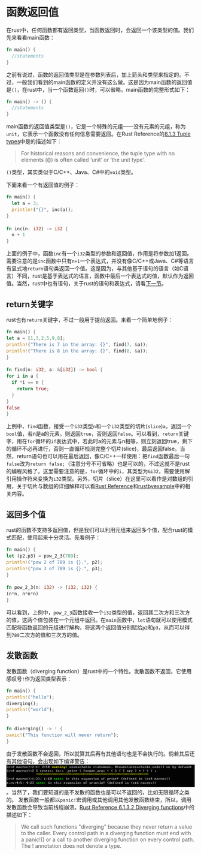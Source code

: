 # 函数返回值
  在rust中，任何函数都有返回类型，当函数返回时，会返回一个该类型的值。我们先来看看main函数：
  
  ```rust
  fn main() {
    //statements
  }
  ```
  
  之前有说过，函数的返回值类型是在参数列表后，加上箭头和类型来指定的。不过，一般我们看到的main函数的定义并没有这么做。这是因为main函数的返回值是`()`，在rust中，当一个函数返回`()`时，可以省略。main函数的完整形式如下：
  
  ```rust
  fn main() -> () {
    //statements
  }
  ```
  
  main函数的返回值类型是`()`，它是一个特殊的元组——没有元素的元组，称为`unit`，它表示一个函数没有任何信息需要返回。在Rust Reference的[8.1.3 Tuple types](https://doc.rust-lang.org/reference.html#tuple-types)中是的描述如下：
  > For historical reasons and convenience, the tuple type with no elements (__()__) is often called ‘unit’ or ‘the unit type’.

  `()`类型，其实类似于C/C++、Java、C#中的`void`类型。

  下面来看一个有返回值的例子：
  
  ```rust
  fn main() {
    let a = 3;
    println!("{}", inc(a));
  }

  fn inc(n: i32) -> i32 {
    n + 1
  }
  ```
  
  上面的例子中，函数`inc`有一个`i32`类型的参数和返回值，作用是将参数加1返回。需要注意的是`inc`函数中只有`n+1`一个表达式，并没有像C/C++或Java、C#等语言有显式地`return`语句类返回一个值。这是因为，与其他基于语句的语言（如C语言）不同，rust是基于表达式的语言，函数中最后一个表达式的值，默认作为返回值。当然，rust中也有语句，关于rust的语句和表达式，请看[下一节](statement_expression.md)。

## return关键字
  rust也有`return`关键字，不过一般用于提前返回。来看一个简单地例子：
  
  ```rust
fn main() {
  let a = [1,3,2,5,9,8];
  println!("There is 7 in the array: {}", find(7, &a));
  println!("There is 8 in the array: {}", find(8, &a));
}

fn find(n: i32, a: &[i32]) -> bool {
  for i in a {
    if *i == n {
      return true;
    }
  }
  false
}
  ```
  
  上例中，`find`函数，接受一个`i32`类型`n`和一个`i32`类型的切片(`slice`)`a`，返回一个`bool`值，若n是a的元素，则返回`true`，否则返回`false`。可以看到，`return`关键字，用在`for`循环的`if`表达式中，若此时a的元素与n相等，则立刻返回true，剩下的循环不必再进行，否则一直循环检测完整个切片(slice)，最后返回false。当然，return语句也可以用在最后返回，像C/C++一样使用：把`find`函数最后一句`false`改为`return false;`（注意分号不可省略）也是可以的，不过这就不是rust的编程风格了。这里需要注意的是，`for`循环中的`i`，其类型为`&i32`，需要使用解引用操作符来变换为`i32`类型。另外，切片（slice）在这里可以看作是对数组的引用，关于切片与数组的详细解释可以看[Rust Reference](https://doc.rust-lang.org/reference.html#array-and-slice-types)和[rustbyexample](http://rustbyexample.com/primitives/array.html)中的相关内容。

## 返回多个值
  rust的函数不支持多返回值，但是我们可以利用元组来返回多个值，配合rust的模式匹配，使用起来十分灵活。先看例子：
  
  ```rust
fn main() {
  let (p2,p3) = pow_2_3(789);
  println!("pow 2 of 789 is {}.", p2);
  println!("pow 3 of 789 is {}.", p3);
}

fn pow_2_3(n: i32) -> (i32, i32) {
  (n*n, n*n*n)
}
  ```
  
  可以看到，上例中，`pow_2_3`函数接收一个`i32`类型的值，返回其二次方和三次方的值，这两个值包装在一个元组中返回。在`main`函数中，`let`语句就可以使用模式匹配将函数返回的元组进行解构，将这两个返回值分别赋给`p2`和`p3`，从而可以得到`789`二次方的值和三次方的值。

## 发散函数
  发散函数（diverging function）是rust中的一个特性。发散函数不返回，它使用感叹号`!`作为返回类型表示：
  
  ```rust
fn main() {
  println!("hello");
  diverging();
  println!("world");
}

fn diverging() -> ! {
  panic!("This function will never return");
}
  ```
  
  由于发散函数不会返回，所以就算其后再有其他语句也是不会执行的。倘若其后还有其他语句，会出现如下编译警告：![error](../images/function-return-value.png)。当然了，我们要知道的是不发散的函数也是可以不返回的，比如无限循环之类的。
  发散函数一般都以`panic!`宏调用或其他调用其他发散函数结束，所以，调用发散函数会导致当前线程崩溃。[Rust Reference 6.1.3.2 Diverging functions][ref]中的描述如下：
  > We call such functions "diverging" because they never return a value to the caller. Every control path in a diverging function must end with a panic!() or a call to another diverging function on every control path. The ! annotation does not denote a type.

  [ref]:http://doc.rust-lang.org/reference.html#diverging-functions

